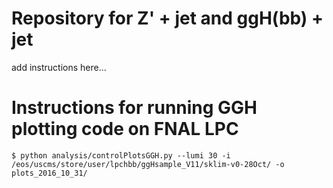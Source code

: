 # Repository for Z' + jet and ggH(bb) + jet

add instructions here...

# Instructions for running GGH plotting code on FNAL LPC

~~~~
$ python analysis/controlPlotsGGH.py --lumi 30 -i /eos/uscms/store/user/lpchbb/ggHsample_V11/sklim-v0-28Oct/ -o plots_2016_10_31/
~~~~
